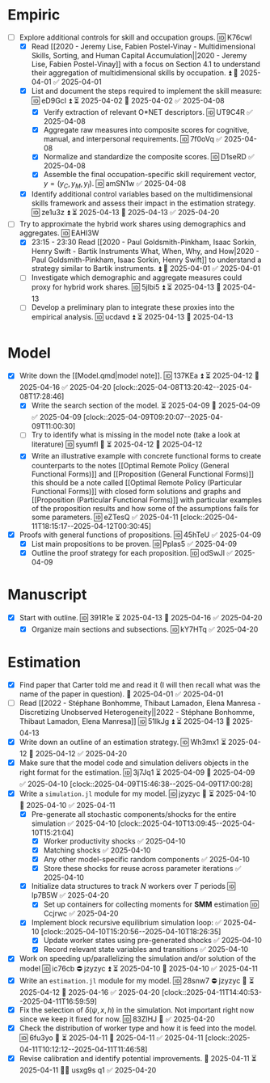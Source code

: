 # Empiric
- [ ] Explore additional controls for skill and occupation groups. 🆔 K76cwI
  - [x] Read [[2020 - Jeremy Lise, Fabien Postel-Vinay - Multidimensional Skills, Sorting, and Human Capital Accumulation||2020 - Jeremy Lise, Fabien Postel-Vinay]] with a focus on Section 4.1 to understand their aggregation of multidimensional skills by occupation. ⏫ 📅 2025-04-01 ✅ 2025-04-01
  - [x] List and document the steps required to implement the skill measure: 🆔 eD9GcI ⏫ ⏳ 2025-04-02 📅 2025-04-02 ✅ 2025-04-08
    - [x] Verify extraction of relevant O\*NET descriptors. 🆔 UT9C4R ✅ 2025-04-08
    - [x] Aggregate raw measures into composite scores for cognitive, manual, and interpersonal requirements. 🆔 7f0oVq ✅ 2025-04-08
    - [x] Normalize and standardize the composite scores. 🆔 D1seRD ✅ 2025-04-08
    - [x] Assemble the final occupation-specific skill requirement vector, $y = (y_C, y_M, y_I)$. 🆔 amSN1w ✅ 2025-04-08
  - [x] Identify additional control variables based on the multidimensional skills framework and assess their impact in the estimation strategy. 🆔 ze1u3z ⏫ ⏳ 2025-04-13 📅 2025-04-13 ✅ 2025-04-20
- [ ] Try to approximate the hybrid work shares using demographics and aggregates. 🆔 EAHI3W
	- [x] 23:15 - 23:30 Read [[2020 - Paul Goldsmith-Pinkham, Isaac Sorkin, Henry Swift - Bartik Instruments What, When, Why, and How|2020 - Paul Goldsmith-Pinkham, Isaac Sorkin, Henry Swift]] to understand a strategy similar to Bartik instruments. ⏫ 📅 2025-04-01 ✅ 2025-04-01
  - [ ] Investigate which demographic and aggregate measures could proxy for hybrid work shares. 🆔 5jlbi5 ⏫ ⏳ 2025-04-13 📅 2025-04-13
  - [ ] Develop a preliminary plan to integrate these proxies into the empirical analysis. 🆔 ucdavd ⏫ ⏳ 2025-04-13 📅 2025-04-13
# Model
- [x] Write down the [[Model.qmd|model note]]. 🆔 137KEa ⏫ ⏳ 2025-04-12 📅 2025-04-16 ✅ 2025-04-20
      [clock::2025-04-08T13:20:42--2025-04-08T17:28:46]
	- [x] Write the search section of the model. ⏳ 2025-04-09 📅 2025-04-09 ✅ 2025-04-09
		      [clock::2025-04-09T09:20:07--2025-04-09T11:00:30]
	- [ ] Try to identify what is missing in the model note (take a look at literature) 🆔 syumfl 🔼 ⏳ 2025-04-12 📅 2025-04-12
	- [x] Write an illustrative example with concrete functional forms to create counterparts to the notes [[Optimal Remote Policy (General Functional Forms)]] and [[Proposition (General Functional Forms)]] this should be a note called [[Optimal Remote Policy (Particular Functional Forms)]] with closed form solutions and graphs and [[Proposition (Particular Functional Forms)]] with particular examples of the proposition results and how some of the assumptions fails for some parameters. 🆔 eZTesQ ✅ 2025-04-11
	      [clock::2025-04-11T18:15:17--2025-04-12T00:30:45]
- [x] Proofs with general functions of propositions. 🆔 45hTeU ✅ 2025-04-09
  - [x] List main propositions to be proven. 🆔 Pplas5 ✅ 2025-04-09
  - [x] Outline the proof strategy for each proposition. 🆔 odSwJl ✅ 2025-04-09
# Manuscript
- [x] Start with outline. 🆔 391R1e ⏳ 2025-04-13 📅 2025-04-16 ✅ 2025-04-20
  - [x] Organize main sections and subsections. 🆔 kY7HTq ✅ 2025-04-20

# Estimation
- [x] Find paper that Carter told me and read it (I will then recall what was the name of the paper in question). 📅 2025-04-01 ✅ 2025-04-01
- [ ] Read [[2022 - Stéphane Bonhomme, Thibaut Lamadon, Elena Manresa - Discretizing Unobserved Heterogeneity||2022 - Stéphane Bonhomme, Thibaut Lamadon, Elena Manresa]] 🆔 51lkJg ⏫ ⏳ 2025-04-13 📅 2025-04-13
- [x] Write down an outline of an estimation strategy. 🆔 Wh3mx1 ⏳ 2025-04-12 📅 2025-04-12 ✅ 2025-04-20
- [x] Make sure that the model code and simulation delivers objects in the right format for the estimation. 🆔 3j7Jq1 ⏳ 2025-04-09 📅 2025-04-09 ✅ 2025-04-10
      [clock::2025-04-09T15:46:38--2025-04-09T17:00:28]
- [x] Write a `simulation.jl` module for my model. 🆔 jzyzyc 🔺 ⏳ 2025-04-10 📅 2025-04-10 ✅ 2025-04-11
	- [x] Pre-generate all stochastic components/shocks for the entire simulation ✅ 2025-04-10
	      [clock::2025-04-10T13:09:45--2025-04-10T15:21:04]
		- [x] Worker productivity shocks ✅ 2025-04-10
		- [x] Matching shocks ✅ 2025-04-10
		- [x] Any other model-specific random components ✅ 2025-04-10
		- [x] Store these shocks for reuse across parameter iterations ✅ 2025-04-10
	- [x] Initialize data structures to track $N$ workers over $T$ periods 🆔 lp7B5W ✅ 2025-04-20
		- [x] Set up containers for collecting moments for **SMM** estimation 🆔 Ccjrwc ✅ 2025-04-20
	- [x] Implement block recursive equilibrium simulation loop: ✅ 2025-04-10
	      [clock::2025-04-10T15:20:56--2025-04-10T18:26:35]
		- [x] Update worker states using pre-generated shocks ✅ 2025-04-10
		- [x] Record relevant state variables and transitions ✅ 2025-04-10
- [x] Work on speeding up/parallelizing the simulation and/or solution of the model 🆔 ic76cb ⛔ jzyzyc ⏫ ⏳ 2025-04-10 📅 2025-04-10 ✅ 2025-04-11
- [x] Write an `estimation.jl` module for my model. 🆔 28snw7 ⛔ jzyzyc 🔺 ⏳ 2025-04-12 📅 2025-04-16 ✅ 2025-04-20
      [clock::2025-04-11T14:40:53--2025-04-11T16:59:59]
- [x] Fix the selection of $\delta(\psi, x, h)$ in the simulation. Not important right now since we keep it fixed for now. 🆔 83ZlHJ 🔽 ✅ 2025-04-20
- [x] Check the distribution of worker type and how it is feed into the model. 🆔 6fu3yo 🔺 ⏳ 2025-04-11 📅 2025-04-11 ✅ 2025-04-11
      [clock::2025-04-11T10:12:12--2025-04-11T11:46:58]
- [x] Revise calibration and identify potential improvements. 📅 2025-04-11 ⏳ 2025-04-11 🔺🆔 usxg9s q1 ✅ 2025-04-20